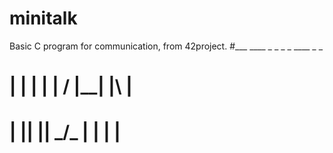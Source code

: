 # minitalk
Basic C program for communication, from 42project.
#___ ____ _  _ _  _ ____ _  _ 
# |  |  | |  |  \/  |__| |\ | 
# |  |__| |__| _/\_ |  | | \| 
#
